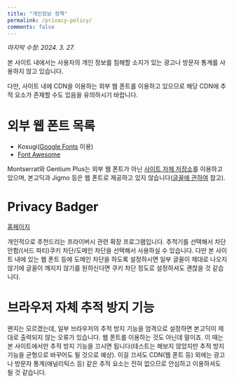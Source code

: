 ```yaml
---
title: "개인정보 정책"
permalink: /privacy-policy/
comments: false
---
```

<i class="fa-sharp fa-regular fa-file-pen"></i> *마지막 수정: 2024. 3. 27.*

본 사이트 내에서는 사용자의 개인 정보를 침해할 소지가 있는 광고나 방문자 통계를 사용하지 않고 있습니다.

다만, 사이트 내에 CDN을 이용하는 외부 웹 폰트를 이용하고 있으므로 해당 CDN에 추적 요소가 존재할 수도 있음을 유의하시기 바랍니다.

# 외부 웹 폰트 목록
* Kosugi([Google Fonts](https://fonts.google.com) 이용)
* [Font Awesome](https://fontawesome.com)

Montserrat와 Gentium Plus는 외부 웹 폰트가 아닌 [사이트 자체 저장소](https://github.com/carmilz/carmilz.github.io)를 이용하고 있으며, 본고딕과 Jigmo 등은 웹 폰트로 제공하고 있지 않습니다([글꼴에 관하여](/about-fonts) 참고).

# Privacy Badger
<i class="fa-sharp fa-solid fa-link"></i> [홈페이지](https://privacybadger.org/)

개인적으로 추천드리는 프라이버시 관련 확장 프로그램입니다. 추적기를 선택해서 차단 안함/(서드 파티)쿠키 차단/도메인 차단을 선택해서 사용하실 수 있습니다. 다만 본 사이트 내에 있는 웹 폰트 등에 도메인 차단을 하도록 설정하시면 일부 글꼴이 제대로 나오지 않기에 글꼴이 깨지지 않기를 원하신다면 쿠키 차단 정도로 설정하셔도 괜찮을 것 같습니다.

# 브라우저 자체 추적 방지 기능
왠지는 모르겠는데, 일부 브라우저의 추적 방지 기능을 엄격으로 설정하면 본고딕이 제대로 출력되지 않는 오류가 있습니다. 웹 폰트를 이용하는 것도 아닌데 말이죠. 이 때는 본 사이트에서만 추적 방지 기능을 끄시면 됩니다(테스트는 해보지 않았지만 추적 방지 기능을 균형으로 바꾸어도 될 것으로 예상). 이걸 끄셔도 CDN(웹 폰트 등) 외에는 광고나 방문자 통계(애널리틱스 등) 같은 추적 요소는 전혀 없으므로 안심하고 이용하셔도 될 것 같습니다.
